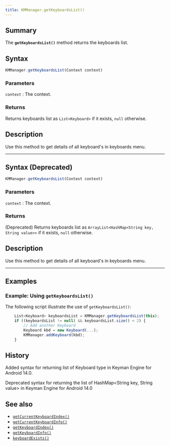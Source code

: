 ```yaml
---
title: KMManager.getKeyboardsList()
---
```


## Summary

The **`getKeyboardsList()`** method returns the keyboards list.

## Syntax

``` javascript
KMManager.getKeyboardsList(Context context)
```

### Parameters

`context`
:   The context.

### Returns

Returns keyboards list as `List<Keyboard>` if it exists, `null`
otherwise.

## Description

Use this method to get details of all keyboard's in keyboards menu.

  

------------------------------------------------------------------------

## Syntax (Deprecated)

``` javascript
KMManager.getKeyboardsList(Context context)
```

### Parameters

`context`
:   The context.

### Returns

(Deprecated) Returns keyboards list as
`ArrayList<HashMap<String key, String value>>` if it exists, `null`
otherwise.

## Description

Use this method to get details of all keyboard's in keyboards menu.

  

------------------------------------------------------------------------

## Examples

### Example: Using `getKeyboardsList()`

The following script illustrate the use of `getKeyboardsList()`:

``` javascript
    List<Keyboard> keyboardsList = KMManager.getKeyboardsList(this);
    if ((keyboardsList != null) && keyboardsList.size() < 2) {
        // Add another Keyboard
        Keyboard kbd = new Keyboard(...);
        KMManager.addKeyboard(kbd);
    }
```

## History

Added syntax for returning list of Keyboard type in Keyman Engine for
Android 14.0.

Deprecated syntax for returning the list of HashMap&lt;String key,
String value&gt; in Keyman Engine for Android 14.0

## See also

-   [`getCurrentKeyboardIndex()`](getCurrentKeyboardIndex)
-   [`getCurrentKeyboardInfo()`](getCurrentKeyboardInfo)
-   [`getKeyboardIndex()`](getKeyboardIndex)
-   [`getKeyboardInfo()`](getKeyboardInfo)
-   [`keyboardExists()`](keyboardExists)
